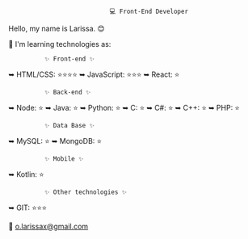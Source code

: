 ### 
                                💻 Front-End Developer 

Hello, my name is Larissa. 😊

🌱 I'm learning technologies as:
 
              ✨ Front-end ✨
 ➥ HTML/CSS: ⭐⭐⭐⭐
 ➥ JavaScript: ⭐⭐⭐
 ➥ React: ⭐
 
              ✨ Back-end ✨
 ➥ Node: ⭐
 ➥ Java: ⭐
 ➥ Python: ⭐
 ➥ C: ⭐
 ➥ C#: ⭐
 ➥ C++: ⭐
 ➥ PHP: ⭐
 
              ✨ Data Base ✨
 
 ➥ MySQL: ⭐
 ➥ MongoDB: ⭐
 
              ✨ Mobile ✨
 ➥ Kotlin: ⭐
 
              ✨ Other technologies ✨
 ➥ GIT: ⭐⭐⭐
 
 
 📧 o.larissax@gmail.com

<!--
**redpyxel/redpyxel** is a ✨ _special_ ✨ repository because its `README.md` (this file) appears on your GitHub profile.

Here are some ideas to get you started:

- 🔭 I’m currently working on ...
- 🌱 I’m currently learning ...
- 👯 I’m looking to collaborate on ...
- 🤔 I’m looking for help with ...
- 💬 Ask me about ...
- 📫 How to reach me: ...
- 😄 Pronouns: ...
- ⚡ Fun fact: ...
-->
